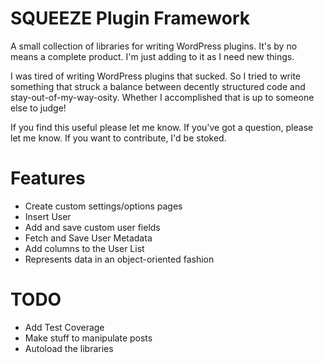 SQUEEZE Plugin Framework
========================

A small collection of libraries for writing WordPress plugins. It's by no means a complete product. I'm just adding to it as I need new things.

I was tired of writing WordPress plugins that sucked. So I tried to write something that struck a balance between decently structured code and stay-out-of-my-way-osity. Whether I accomplished that is up to someone else to judge!

If you find this useful please let me know. If you've got a question, please let me know. If you want to contribute, I'd be stoked.

Features
========
* Create custom settings/options pages
* Insert User
* Add and save custom user fields
* Fetch and Save User Metadata
* Add columns to the User List
* Represents data in an object-oriented fashion

TODO
====
* Add Test Coverage
* Make stuff to manipulate posts
* Autoload the libraries